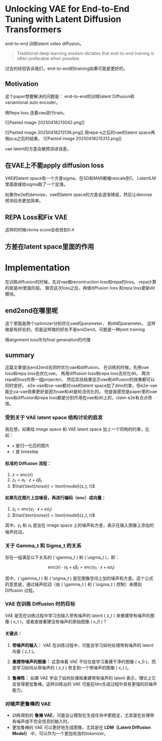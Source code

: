 # Unlocking VAE for End-to-End Tuning with Latent Diffusion Transformers


end-to-end 训练latent video diffusion。 

> Traditional deep learning wisdom dictates that end-to-end training is often preferable when possible. 

过去的经验告诉我们，end-to-end的training如果可能是更好的。 

## Motivation

这个paper想要解决的问题是： end-to-end的训练latent Diffusion和 variantional auto encoder。 

用Repa loss 连着vae进行train。 

![[Pasted image 20250418213042.png]]

![[Pasted image 20250418213136.png]]
用repa-e之后的vae的latent space再做pca之后的结果。 
![[Pasted image 20250418215313.png]]

vae latent的方差会被预测进误差。

## 在VAE上不能apply diffusion loss 
VAE的latent space有一个方差sigma，在SD和MAR都被rescale到1。 LatentLM里面直接给sigma取了一个定值。 

如果你e2e的denoise，vae的latent space的方差会逐渐降低，然后让denoise 预测任务更加简单。 


## REPA Loss和Fix VAE
这样的时候cknna score会收敛到0.4 

## 方差在latent space里面的作用



# Implementation 

在训练diffusion的时候，先对vae做recontruction loss和repa的loss。 repa计算的层是dit里面的层。 
做完这次loss之后，再做diffusion loss 和repa loss更新dit模块。 
## end2end在哪里呢

这个里面是两个optimizer分别优化vae的parameter， 和dit的parameter。 
这样做是有好处的，但是这样做的好处不是end2end，可能是一种joint training





用alignment loss作为final generation的代理 

## summary

这篇文章提出end2end去同时优化vae和diffusion。 在训练的时候，先用vae loss和repa loss去优化vae。 再用diffusion loss和repa loss去优化dit。 两次repa的loss共用一组projector。 然后实验结果显示vae和diffusion的效果都可以同时变好。  e2e-vae和va-vae都对vae的latent space加了dino约束，但e2e-vae能比va-vae效果更好是因为vae和dit是轮流优化的。 但是我感觉是paper里的vae loss和diffusion和repa loss都是分别作用在vae和dit上的，claim e2e有点点奇怪。

### 受到关于 VAE latent space 结构讨论的启发

我在想，如果给 image space 和 VAE latent space 加上一个同构的约束，比如：

- `x` 是归一化后的图片
- `t` 是 timestep
#### 标准的 Diffusion 流程：
1. $z = \text{enc}(x)$  
2. $z_t = \alpha_t \cdot z + \epsilon \beta_t$  
3. $\hat{\text{noise}} = \text{model}(z_t, t)$
#### 如果先在图片上加噪音，再进行编码（enc）成向量：

1. $z_t = \text{enc}(\gamma_t \cdot x + \epsilon \sigma_t)$  
2. $\hat{\text{noise}} = \text{model}(z_t, t)$

其中，$\gamma_t$ 和 $\sigma_t$ 是加在 image space 上的噪声和方差，表示在输入图像上添加的噪声扰动。

### 关于 Gamma_t 和 Sigma_t 的关系

存在一组满足以下关系的 \( \gamma_t \) 和 \( \sigma_t \)，即：

$$
\text{enc}(x) \cdot \alpha_t + \epsilon \beta_t = \text{enc}(\gamma_t \cdot x + \epsilon \sigma_t)
$$

其中，\( \gamma_t \) 和 \( \sigma_t \) 是在图像空间上加的噪声和方差。这个公式的意思是，通过噪声扰动（由 \( \gamma_t \) 和 \( \sigma_t \) 控制）来模拟 Diffusion 过程。

### VAE 在训练 Diffusion 时的目标

VAE 是否在训练过程中学习去输入带有噪声的 latent \( z_t \) 来重建带有噪声的图像 \( x_t \)，或者直接重建没有噪声的原始图像 \( x_0 \)？

#### 关键点：
1. **带噪声的输入：** VAE 在训练过程中，可能会学习如何处理带有噪声的 latent 向量 \( z_t \)。
   
2. **重建带噪声的图像：** 这意味着 VAE 不仅仅是学习重建干净的图像 \( x_0 \)，而是学习如何从带噪声的 \( z_t \) 恢复到一个带噪声的图像 \( x_t \)。
   
3. **鲁棒性：** 如果 VAE 学会了如何处理和重建带有噪声的 latent 表示，理论上它会变得更加鲁棒。这样训练出的 VAE 可能在ldm生成过程中具有更强的抗噪声能力。

### 对噪声更鲁棒的 VAE

- 训练得到的 **鲁棒 VAE**，可能会让模型在生成任务中更稳定，尤其是在处理带有噪声或不完全信息的输入时。
- 更加鲁棒的 VAE 可以更好地生成图像，尤其是在 **LDM（Latent Diffusion Model）** 中，可以作为一个更加有效的tokenizer。

